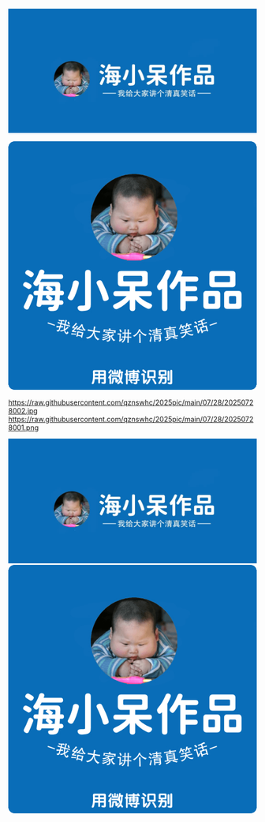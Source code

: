 ![会议现场图片](https://raw.githubusercontent.com/qznswhc/2025pic/main/07/28/20250728002.jpg)


![议会现场图片](https://raw.githubusercontent.com/qznswhc/2025pic/main/07/28/20250728001.png)





https://raw.githubusercontent.com/qznswhc/2025pic/main/07/28/20250728002.jpg
https://raw.githubusercontent.com/qznswhc/2025pic/main/07/28/20250728001.png





<img src="https://raw.githubusercontent.com/qznswhc/2025pic/main/07/28/20250728002.jpg" alt=""/>
<img src="https://raw.githubusercontent.com/qznswhc/2025pic/main/07/28/20250728001.png" alt=""/>
